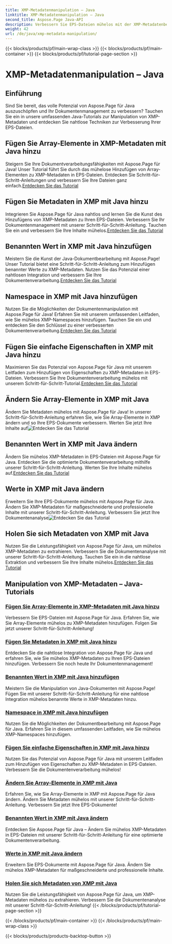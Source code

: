 ```yaml
---
title: XMP-Metadatenmanipulation – Java
linktitle: XMP-Metadatenmanipulation – Java
second_title: Aspose.Page Java-API
description: Verbessern Sie EPS-Dateien mühelos mit der XMP-Metadatenbearbeitung – vom Hinzufügen von Elementen bis zur Extraktion. Verbessern Sie Ihr Dokumentenmanagement mit unseren Leitfäden.
weight: 42
url: /de/java/xmp-metadata-manipulation/
---
```


{{< blocks/products/pf/main-wrap-class >}}
{{< blocks/products/pf/main-container >}}
{{< blocks/products/pf/tutorial-page-section >}}

# XMP-Metadatenmanipulation – Java


## Einführung

Sind Sie bereit, das volle Potenzial von Aspose.Page für Java auszuschöpfen und Ihr Dokumentenmanagement zu verbessern? Tauchen Sie ein in unsere umfassenden Java-Tutorials zur Manipulation von XMP-Metadaten und entdecken Sie nahtlose Techniken zur Verbesserung Ihrer EPS-Dateien.

## Fügen Sie Array-Elemente in XMP-Metadaten mit Java hinzu

 Steigern Sie Ihre Dokumentverarbeitungsfähigkeiten mit Aspose.Page für Java! Unser Tutorial führt Sie durch das mühelose Hinzufügen von Array-Elementen zu XMP-Metadaten in EPS-Dateien. Entdecken Sie Schritt-für-Schritt-Anleitungen und verbessern Sie Ihre Dateien ganz einfach.[Entdecken Sie das Tutorial](./add-array-items/)

## Fügen Sie Metadaten in XMP mit Java hinzu

 Integrieren Sie Aspose.Page für Java nahtlos und lernen Sie die Kunst des Hinzufügens von XMP-Metadaten zu Ihren EPS-Dateien. Verbessern Sie Ihr Dokumentenmanagement mit unserer Schritt-für-Schritt-Anleitung. Tauchen Sie ein und verbessern Sie Ihre Inhalte mühelos.[Entdecken Sie das Tutorial](./add-metadata/)

## Benannten Wert in XMP mit Java hinzufügen

Meistern Sie die Kunst der Java-Dokumentbearbeitung mit Aspose.Page! Unser Tutorial bietet eine Schritt-für-Schritt-Anleitung zum Hinzufügen benannter Werte zu XMP-Metadaten. Nutzen Sie das Potenzial einer nahtlosen Integration und verbessern Sie Ihre Dokumentenverarbeitung.[Entdecken Sie das Tutorial](./add-named-value/)

## Namespace in XMP mit Java hinzufügen

 Nutzen Sie die Möglichkeiten der Dokumentenmanipulation mit Aspose.Page für Java! Erfahren Sie mit unserem umfassenden Leitfaden, wie Sie mühelos XMP-Namespaces hinzufügen. Tauchen Sie ein und entdecken Sie den Schlüssel zu einer verbesserten Dokumentenverarbeitung.[Entdecken Sie das Tutorial](./add-namespace/)

## Fügen Sie einfache Eigenschaften in XMP mit Java hinzu

 Maximieren Sie das Potenzial von Aspose.Page für Java mit unserem Leitfaden zum Hinzufügen von Eigenschaften zu XMP-Metadaten in EPS-Dateien. Verbessern Sie Ihre Dokumentenverarbeitung mühelos mit unserem Schritt-für-Schritt-Tutorial.[Entdecken Sie das Tutorial](./add-simple-properties/)

## Ändern Sie Array-Elemente in XMP mit Java

 Ändern Sie Metadaten mühelos mit Aspose.Page für Java! In unserer Schritt-für-Schritt-Anleitung erfahren Sie, wie Sie Array-Elemente in XMP ändern und so Ihre EPS-Dokumente verbessern. Werten Sie jetzt Ihre Inhalte auf![Entdecken Sie das Tutorial](./change-array-items/)

## Benannten Wert in XMP mit Java ändern

Ändern Sie mühelos XMP-Metadaten in EPS-Dateien mit Aspose.Page für Java. Entdecken Sie die optimierte Dokumentenverarbeitung mithilfe unserer Schritt-für-Schritt-Anleitung. Werten Sie Ihre Inhalte mühelos auf.[Entdecken Sie das Tutorial](./change-named-value/)

## Werte in XMP mit Java ändern

 Erweitern Sie Ihre EPS-Dokumente mühelos mit Aspose.Page für Java. Ändern Sie XMP-Metadaten für maßgeschneiderte und professionelle Inhalte mit unserer Schritt-für-Schritt-Anleitung. Verbessern Sie jetzt Ihre Dokumentenanalyse![Entdecken Sie das Tutorial](./change-values/)

## Holen Sie sich Metadaten von XMP mit Java

 Nutzen Sie die Leistungsfähigkeit von Aspose.Page für Java, um mühelos XMP-Metadaten zu extrahieren. Verbessern Sie die Dokumentenanalyse mit unserer Schritt-für-Schritt-Anleitung. Tauchen Sie ein in die nahtlose Extraktion und verbessern Sie Ihre Inhalte mühelos.[Entdecken Sie das Tutorial](./get-metadata/)
## Manipulation von XMP-Metadaten – Java-Tutorials
### [Fügen Sie Array-Elemente in XMP-Metadaten mit Java hinzu](./add-array-items/)
Verbessern Sie EPS-Dateien mit Aspose.Page für Java. Erfahren Sie, wie Sie Array-Elemente mühelos zu XMP-Metadaten hinzufügen. Folgen Sie jetzt unserer Schritt-für-Schritt-Anleitung!
### [Fügen Sie Metadaten in XMP mit Java hinzu](./add-metadata/)
Entdecken Sie die nahtlose Integration von Aspose.Page für Java und erfahren Sie, wie Sie mühelos XMP-Metadaten zu Ihren EPS-Dateien hinzufügen. Verbessern Sie noch heute Ihr Dokumentenmanagement!
### [Benannten Wert in XMP mit Java hinzufügen](./add-named-value/)
Meistern Sie die Manipulation von Java-Dokumenten mit Aspose.Page! Fügen Sie mit unserer Schritt-für-Schritt-Anleitung für eine nahtlose Integration mühelos benannte Werte in XMP-Metadaten hinzu.
### [Namespace in XMP mit Java hinzufügen](./add-namespace/)
Nutzen Sie die Möglichkeiten der Dokumentbearbeitung mit Aspose.Page für Java. Erfahren Sie in diesem umfassenden Leitfaden, wie Sie mühelos XMP-Namespaces hinzufügen.
### [Fügen Sie einfache Eigenschaften in XMP mit Java hinzu](./add-simple-properties/)
Nutzen Sie das Potenzial von Aspose.Page für Java mit unserem Leitfaden zum Hinzufügen von Eigenschaften zu XMP-Metadaten in EPS-Dateien. Verbessern Sie die Dokumentenverarbeitung mühelos!
### [Ändern Sie Array-Elemente in XMP mit Java](./change-array-items/)
Erfahren Sie, wie Sie Array-Elemente in XMP mit Aspose.Page für Java ändern. Ändern Sie Metadaten mühelos mit unserer Schritt-für-Schritt-Anleitung. Verbessern Sie jetzt Ihre EPS-Dokumente!
### [Benannten Wert in XMP mit Java ändern](./change-named-value/)
Entdecken Sie Aspose.Page für Java – Ändern Sie mühelos XMP-Metadaten in EPS-Dateien mit unserer Schritt-für-Schritt-Anleitung für eine optimierte Dokumentenverarbeitung.
### [Werte in XMP mit Java ändern](./change-values/)
Erweitern Sie EPS-Dokumente mit Aspose.Page für Java. Ändern Sie mühelos XMP-Metadaten für maßgeschneiderte und professionelle Inhalte.
### [Holen Sie sich Metadaten von XMP mit Java](./get-metadata/)
Nutzen Sie die Leistungsfähigkeit von Aspose.Page für Java, um XMP-Metadaten mühelos zu extrahieren. Verbessern Sie die Dokumentenanalyse mit unserer Schritt-für-Schritt-Anleitung!
{{< /blocks/products/pf/tutorial-page-section >}}

{{< /blocks/products/pf/main-container >}}
{{< /blocks/products/pf/main-wrap-class >}}

{{< blocks/products/products-backtop-button >}}
